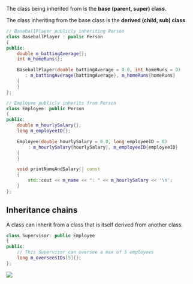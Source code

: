 The class being inherited from is the **base (parent, super) class**.

The class inheriting from the base class is the **derived (child, sub) class**.

```cpp
// BaseballPlayer publicly inheriting Person
class BaseballPlayer : public Person
{
public:
    double m_battingAverage{};
    int m_homeRuns{};

    BaseballPlayer(double battingAverage = 0.0, int homeRuns = 0)
       : m_battingAverage{battingAverage}, m_homeRuns{homeRuns}
    {
    }
};
```

```cpp
// Employee publicly inherits from Person
class Employee: public Person
{
public:
    double m_hourlySalary{};
    long m_employeeID{};

    Employee(double hourlySalary = 0.0, long employeeID = 0)
        : m_hourlySalary{hourlySalary}, m_employeeID{employeeID}
    {
    }

    void printNameAndSalary() const
    {
        std::cout << m_name << ": " << m_hourlySalary << '\n';
    }
};
```

## Inheritance chains
A class can inherit from a class that is itself derived from another class.

```cpp
class Supervisor: public Employee
{
public:
    // This Supervisor can oversee a max of 5 employees
    long m_overseesIDs[5]{};
};
```
![](../Pasted%20image%2020230208175620.png)

